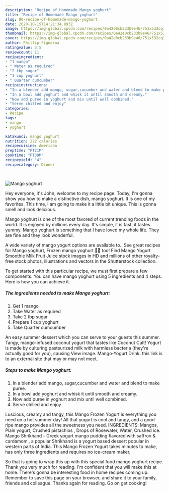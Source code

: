```yaml
---
description: "Recipe of Homemade Mango yoghurt"
title: "Recipe of Homemade Mango yoghurt"
slug: 80-recipe-of-homemade-mango-yoghurt
date: 2020-10-19T14:21:34.893Z
image: https://img-global.cpcdn.com/recipes/0a42e0cb233b9e46/751x532cq70/mango-yoghurt-recipe-main-photo.jpg
thumbnail: https://img-global.cpcdn.com/recipes/0a42e0cb233b9e46/751x532cq70/mango-yoghurt-recipe-main-photo.jpg
cover: https://img-global.cpcdn.com/recipes/0a42e0cb233b9e46/751x532cq70/mango-yoghurt-recipe-main-photo.jpg
author: Phillip Figueroa
ratingvalue: 3.5
reviewcount: 11
recipeingredient:
- "1 mango"
- " Water as required"
- "2 tbp sugar"
- "1 cup yoghurt"
- " Quarter cumcumber"
recipeinstructions:
- "In a blender add mango, sugar,cucumber and water and blend to make puree."
- "In a bowl add yoghurt and whisk it until smooth and creamy."
- "Now add puree in yoghurt and mix until well combined."
- "Serve chilled and enjoy"
categories:
- Recipe
tags:
- mango
- yoghurt

katakunci: mango yoghurt 
nutrition: 222 calories
recipecuisine: American
preptime: "PT21M"
cooktime: "PT39M"
recipeyield: "4"
recipecategory: Dinner

---
```



![Mango yoghurt](https://img-global.cpcdn.com/recipes/0a42e0cb233b9e46/751x532cq70/mango-yoghurt-recipe-main-photo.jpg)

Hey everyone, it's John, welcome to my recipe page. Today, I'm gonna show you how to make a distinctive dish, mango yoghurt. It is one of my favorites. This time, I am going to make it a little bit unique. This is gonna smell and look delicious.

Mango yoghurt is one of the most favored of current trending foods in the world. It is enjoyed by millions every day. It's simple, it is fast, it tastes yummy. Mango yoghurt is something that I have loved my whole life. They are fine and they look wonderful.

A wide variety of mango yogurt options are available to.. See great recipes for Mango yoghurt, Frozen mango yoghurt 🥭🍦 too! Find Mango Yogurt Smoothie Milk Fruit Juice stock images in HD and millions of other royalty-free stock photos, illustrations and vectors in the Shutterstock collection.


To get started with this particular recipe, we must first prepare a few components. You can have mango yoghurt using 5 ingredients and 4 steps. Here is how you can achieve it.

<!--inarticleads1-->

##### The ingredients needed to make Mango yoghurt:

1. Get 1 mango
1. Take  Water as required
1. Take 2 tbp sugar
1. Prepare 1 cup yoghurt
1. Take  Quarter cumcumber


An easy summer dessert which you can serve to your guests this summer. Tangy, mango-infused coconut yogurt that tastes like Coconut Cult! Yogurt is made by culturing pasteurized milk with harmless bacteria (they&#39;re actually good for you), causing View image. Mango-Yogurt Drink. this link is to an external site that may or may not meet. 

<!--inarticleads2-->

##### Steps to make Mango yoghurt:

1. In a blender add mango, sugar,cucumber and water and blend to make puree.
1. In a bowl add yoghurt and whisk it until smooth and creamy.
1. Now add puree in yoghurt and mix until well combined.
1. Serve chilled and enjoy


Luscious, creamy and tangy, this Mango Frozen Yogurt is everything you need on a hot summer day! All that yogurt is cool and tangy, and a good ripe mango provides all the sweetness you need. INGREDIENTS: Mangos, Plain yogurt, Crushed pistachios , Drops of Rosewater, Water, Crushed ice. Mango Shrikhand - Greek yogurt mango pudding flavored with saffron &amp; cardamom , a popular Shrikhand is a yogurt based dessert popular in western parts of India. This Mango Frozen Yogurt takes minutes to make, has only three ingredients and requires no ice-cream maker. 

So that is going to wrap this up with this special food mango yoghurt recipe. Thank you very much for reading. I'm confident that you will make this at home. There's gonna be interesting food in home recipes coming up. Remember to save this page on your browser, and share it to your family, friends and colleague. Thanks again for reading. Go on get cooking!
